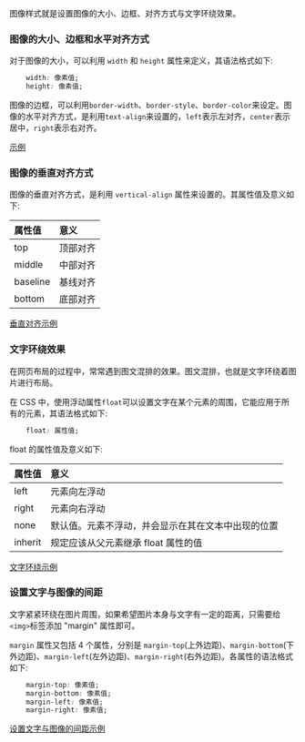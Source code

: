 
图像样式就是设置图像的大小、边框、对齐方式与文字环绕效果。


### 图像的大小、边框和水平对齐方式

对于图像的大小，可以利用 `width` 和 `height` 属性来定义，其语法格式如下:
```css
    width: 像素值;
    height: 像素值;
```
图像的边框，可以利用`border-width`、`border-style`、`border-color`来设定。图像的水平对齐方式，是利用`text-align`来设置的，`left`表示左对齐，`center`表示居中，`right`表示右对齐。

[示例](t/06_image_pattern.html)


### 图像的垂直对齐方式

图像的垂直对齐方式，是利用 `vertical-align` 属性来设置的。其属性值及意义如下:

| 属性值 | 意义 |
|:------|:-----|
| top   | 顶部对齐 |
| middle | 中部对齐 |
| baseline | 基线对齐 |
| bottom | 底部对齐 |

[垂直对齐示例](t/06_vertical_align.html)


### 文字环绕效果

在网页布局的过程中，常常遇到图文混排的效果。图文混排，也就是文字环绕着图片进行布局。

在 CSS 中，使用浮动属性`float`可以设置文字在某个元素的周围，它能应用于所有的元素，其语法格式如下:
```css
    float: 属性值;
```
float 的属性值及意义如下:

| 属性值 | 意义 |
|:------|:-----|
| left  | 元素向左浮动 |
| right | 元素向右浮动 |
| none  | 默认值。元素不浮动，并会显示在其在文本中出现的位置 |
| inherit | 规定应该从父元素继承 float 属性的值 |

[文字环绕示例](t/06_float.html)


### 设置文字与图像的间距

文字紧紧环绕在图片周围，如果希望图片本身与文字有一定的距离，只需要给`<img>`标签添加 "margin" 属性即可。

`margin` 属性又包括 4 个属性，分别是 `margin-top`(上外边距)、`margin-bottom`(下外边距)、`margin-left`(左外边距)、`margin-right`(右外边距)。各属性的语法格式如下:
```css
    margin-top: 像素值;
    margin-bottom: 像素值;
    margin-left: 像素值;
    margin-right: 像素值;
```

[设置文字与图像的间距示例](t/06_margin.html)
